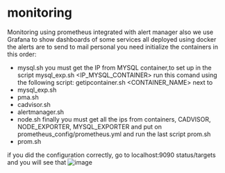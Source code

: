 # monitoring
Monitoring using prometheus integrated with alert manager
also we use Grafana to show dashboards of some services
all deployed using docker
the alerts are to send to mail personal
you need initialize the containers in this order:
 - mysql.sh
you must get the IP from MYSQL container,to set up in the script mysql_exp.sh <IP_MYSQL_CONTAINER>
run this comand using the following script:
  getipcontainer.sh <CONTAINER_NAME>
 next to
 - mysql_exp.sh
 - pma.sh
 - cadvisor.sh
 - alertmanager.sh
 - node.sh
finally you must get all the ips from containers, CADVISOR, NODE_EXPORTER, MYSQL_EXPORTER and put on prometheus_config/prometheus.yml
and run the last script prom.sh
 - prom.sh

if you did the configuration correctly, go to localhost:9090 status/targets and
you will see that 
![image](https://user-images.githubusercontent.com/70656587/213340086-41eeeeb9-d885-4d2a-a74f-ed5a0a835e24.png)



